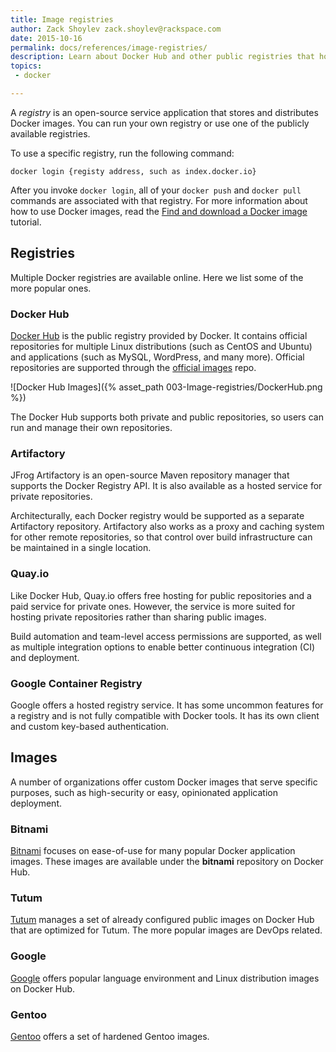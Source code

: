 ```yaml
---
title: Image registries
author: Zack Shoylev zack.shoylev@rackspace.com
date: 2015-10-16
permalink: docs/references/image-registries/
description: Learn about Docker Hub and other public registries that house Docker images
topics:
 - docker

---
```


A *registry* is an open-source service application that stores and distributes Docker images. You
can run your own registry or use one of the publicly available registries.

To use a specific registry, run the following command:

```
docker login {registy address, such as index.docker.io}
```


After you invoke `docker login`, all of your `docker push` and `docker pull` commands are associated with that registry. For more information about how to use Docker images, read the [Find and download a Docker image](/docs/tutorials/run-docker-image) tutorial.

Registries
--- 

Multiple Docker registries are available online. Here we list some of the more popular ones.

### Docker Hub

[Docker Hub](https://hub.docker.com/) is the public registry provided by Docker. It contains official repositories for multiple Linux distributions (such as CentOS and Ubuntu) and applications (such as MySQL, WordPress, and many more). Official repositories are supported through the [official images](https://github.com/docker-library/official-images)  repo.

![Docker Hub Images]({% asset_path 003-Image-registries/DockerHub.png %})

The Docker Hub supports both private and public repositories, so users can run and manage their own repositories.

### Artifactory

JFrog Artifactory is an open-source Maven repository manager that supports the Docker Registry API. It is also available as a hosted service for private repositories.

Architecturally, each Docker registry would be supported as a separate Artifactory repository. Artifactory also works as a proxy and caching system for other remote repositories, so that control over build infrastructure can be maintained in a single location.

### Quay.io

Like Docker Hub, Quay.io offers free hosting for public repositories and a paid service for private ones. However, the service is more suited for hosting private repositories rather than sharing public images.

Build automation and team-level access permissions are supported, as well as multiple integration options to enable better continuous integration (CI) and deployment.

### Google Container Registry

Google offers a hosted registry service. It has some uncommon features for a registry and is not fully compatible with Docker tools. It has its own client and custom key-based authentication.

Images
---

A number of organizations offer custom Docker images that serve specific purposes, such as high-security or easy, opinionated application deployment.

### Bitnami

[Bitnami](https://hub.docker.com/r/bitnami/) focuses on ease-of-use for many popular Docker application images. These images are available under the **bitnami** repository on Docker Hub.

### Tutum

[Tutum](https://hub.docker.com/u/tutum) manages a set of already configured public images on Docker Hub that are optimized for Tutum. The more popular images are DevOps related.

### Google

[Google](https://hub.docker.com/u/google) offers popular language environment and Linux distribution images on Docker Hub.

### Gentoo

[Gentoo](https://hub.docker.com/u/gentoo/) offers a set of hardened Gentoo images.